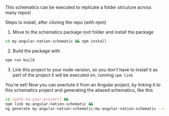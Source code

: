 This schematics can be executed to replicate a folder strcuture across many repos!


Steps to install, after cloning the repo (with npm)

1. Move to the schematics package root folder and install the package
```bash
cd my-angular-nation-schematic && npm install
```

2. Build the package with 
```bash
npm run build
```

3. Link this project to your node version, so you don't have to install it as part of the project it will be executed on, running 
`npm link`

You're set! Now you can exectute it from an Angular project, by linking it to this schematics project and generating the aliased schematics, like this

```bash
cd [path-to-your-project] &&
npm link my-angular-nation-schematic &&
ng generate my-angular-nation-schematic:my-angular-nation-schematic --name=my-angular-nation-schematic --path=/src/app 
```
